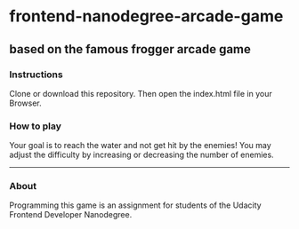 # frontend-nanodegree-arcade-game
## based on the famous frogger arcade game
### Instructions
Clone or download this repository. Then open the index.html file in your Browser.
### How to play
Your goal is to reach the water and not get hit by the enemies!
You may adjust the difficulty by increasing or decreasing the number of enemies.
___
### About
Programming this game is an assignment for students of the Udacity Frontend Developer Nanodegree.